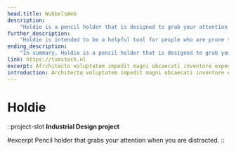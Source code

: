 ```yaml
---
head.title: WubbelsWeb
description: 
    "Holdie is a pencil holder that is designed to grab your attention when you are distracted by screens for too long. The device is based on the Arduino platform and uses a combination of sensors and actuators to monitor the user's screen time and alert them when they have been sitting in front of a screen for an extended period of time."
further_description: 
    "Holdie is intended to be a helpful tool for people who are prone to getting lost in their screens and losing track of time. The device can be customized to fit the user's needs, allowing them to set their own limits for screen time and choose how they want to be notified when they exceed those limits. Whether it's a gentle reminder to take a break or a more forceful notification to get up and move around, Holdie is designed to help users stay healthy and focused by limiting their screen time."
ending_description: 
    "In summary, Holdie is a pencil holder that is designed to grab your attention when you are distracted by screens for too long."
link: https://tomstech.nl
excerpt: Afrchitecto voluptatem impedit magni obcaecati inventore expedita, molestias libero facilis similique? Expedita, delectus.
introduction: Architecto voluptatem impedit magni obcaecati inventore expedita, molestias libero facilis similique? Expedita, delectus.
---
```

# Holdie
::project-slot
**Industrial Design project**

#excerpt
Pencil holder that grabs your attention when you are distracted.
::
<!-- # Holdie
::project-slot
Industrial Design project

#namedSlot
Interactive pencil holder, that asks for your attention after not being used for a while.
:: -->
